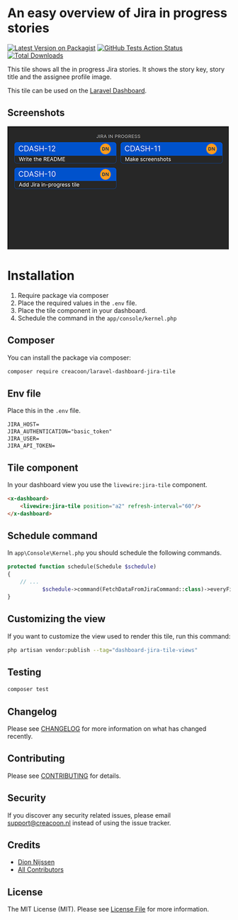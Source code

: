 # An easy overview of Jira in progress stories

[![Latest Version on Packagist](https://img.shields.io/packagist/v/creacoon/laravel-dashboard-jira-tile.svg?style=flat-square)](https://packagist.org/packages/creacoon/laravel-dashboard-jira-tile)
[![GitHub Tests Action Status](https://img.shields.io/github/workflow/status/creacoon/laravel-dashboard-jira-tile/PHP%20Composer/master)](https://github.com/creacoon/laravel-dashboard-jira-tile/actions?query=workflow%3Aphp+branch%3Amaster)
[![Total Downloads](https://img.shields.io/packagist/dt/creacoon/laravel-dashboard-jira-tile.svg?style=flat-square)](https://packagist.org/packages/creacoon/laravel-dashboard-jira-tile)

This tile shows all the in progress Jira stories. It shows the story key, story title and the assignee profile image.

This tile can be used on the [Laravel Dashboard](https://docs.spatie.be/laravel-dashboard).

## Screenshots
<img src="./docs/images/jira-tile.png"/><br />

# Installation
1. Require package via composer
2. Place the required values in the `.env` file.
3. Place the tile component in your dashboard.
4. Schedule the command in the `app/console/kernel.php`

## Composer
You can install the package via composer:

```bash
composer require creacoon/laravel-dashboard-jira-tile
```

## Env file
Place this in the `.env` file.
```dotenv
JIRA_HOST=
JIRA_AUTHENTICATION="basic_token"
JIRA_USER=
JIRA_API_TOKEN=
```

## Tile component

In your dashboard view you use the `livewire:jira-tile` component.

```html
<x-dashboard>
    <livewire:jira-tile position="a2" refresh-interval="60"/>
</x-dashboard>
```

## Schedule command
In `app\Console\Kernel.php` you should schedule the following commands.
```php
protected function schedule(Schedule $schedule)
{
    // ...
           $schedule->command(FetchDataFromJiraCommand::class)->everyFiveMinutes();
}
```

## Customizing the view
If you want to customize the view used to render this tile, run this command:
```bash
php artisan vendor:publish --tag="dashboard-jira-tile-views"
```

## Testing

``` bash
composer test
```

## Changelog

Please see [CHANGELOG](CHANGELOG.md) for more information on what has changed recently.

## Contributing

Please see [CONTRIBUTING](CONTRIBUTING.md) for details.

## Security

If you discover any security related issues, please email support@creacoon.nl instead of using the issue tracker.

## Credits
- [Dion Nijssen](https://github.com/dion213)
- [All Contributors](../../contributors)

## License

The MIT License (MIT). Please see [License File](LICENSE.md) for more information.
